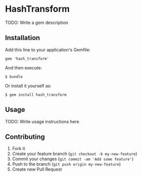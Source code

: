 # HashTransform

TODO: Write a gem description

## Installation

Add this line to your application's Gemfile:

    gem 'hash_transform'

And then execute:

    $ bundle

Or install it yourself as:

    $ gem install hash_transform

## Usage

TODO: Write usage instructions here

## Contributing

1. Fork it
2. Create your feature branch (`git checkout -b my-new-feature`)
3. Commit your changes (`git commit -am 'Add some feature'`)
4. Push to the branch (`git push origin my-new-feature`)
5. Create new Pull Request
